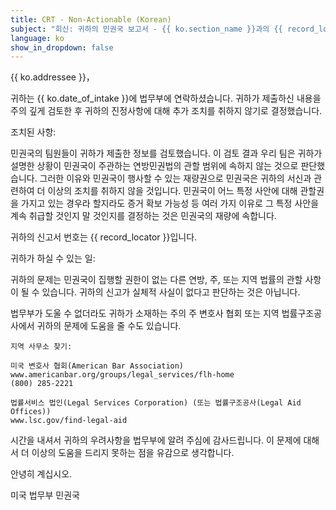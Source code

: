 ```yaml
---
title: CRT - Non-Actionable (Korean)
subject: "회신: 귀하의 민권국 보고서 - {{ ko.section_name }}과의 {{ record_locator }}"
language: ko
show_in_dropdown: false
---
```

{{ ko.addressee }}，

귀하는 {{ ko.date_of_intake }}에 법무부에 연락하셨습니다. 귀하가 제출하신 내용을 주의 깊게 검토한 후 귀하의 진정사항에 대해 추가 조치를 취하지 않기로 결정했습니다.

조치된 사항:

민권국의 팀원들이 귀하가 제출한 정보를 검토했습니다. 이 검토 결과 우리 팀은 귀하가 설명한 상황이 민권국이 주관하는 연방민권법의 관할 범위에 속하지 않는 것으로 판단했습니다. 그러한 이유와 민권국이  행사할 수 있는 재량권으로  민권국은 귀하의 서신과 관련하여 더 이상의 조치를 취하지 않을 것입니다. 민권국이 어느 특정 사안에 대해 관할권을 가지고 있는 경우라 할지라도 증거 확보 가능성 등 여러 가지 이유로 그 특정 사안을 계속 취급할 것인지 말 것인지를 결정하는 것은 민권국의 재량에 속합니다.

귀하의 신고서 번호는 {{ record_locator }}입니다.

귀하가 하실 수 있는 일:

귀하의 문제는 민권국이 집행할 권한이 없는 다른 연방, 주, 또는 지역 법률의 관할 사항이 될 수 있습니다. 귀하의 신고가 실체적 사실이 없다고 판단하는 것은 아닙니다.

법무부가 도울 수 없더라도 귀하가 소재하는 주의 주 변호사 협회 또는 지역 법률구조공사에서 귀하의 문제에 도움을 줄 수도 있습니다.

    지역 사무소 찾기:

    미국 변호사 협회(American Bar Association)
    www.americanbar.org/groups/legal_services/flh-home
    (800) 285-2221

    법률서비스 법인(Legal Services Corporation) (또는 법률구조공사(Legal Aid Offices))
    www.lsc.gov/find-legal-aid

시간을 내셔서 귀하의 우려사항을 법무부에 알려 주심에 감사드립니다. 이 문제에 대해서 더 이상의 도움을 드리지 못하는 점을 유감으로 생각합니다.

안녕히 계십시오.

미국 법무부
민권국
